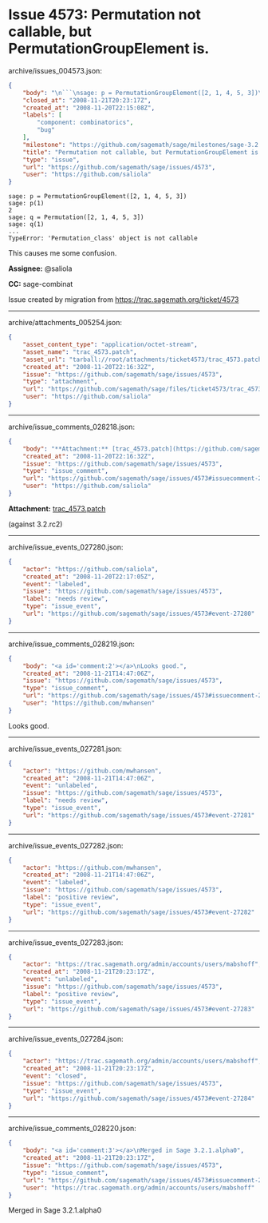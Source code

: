 # Issue 4573: Permutation not callable, but PermutationGroupElement is.

archive/issues_004573.json:
```json
{
    "body": "\n```\nsage: p = PermutationGroupElement([2, 1, 4, 5, 3])\nsage: p(1)\n2\nsage: q = Permutation([2, 1, 4, 5, 3])\nsage: q(1)\n...\nTypeError: 'Permutation_class' object is not callable\n```\n\nThis causes me some confusion.\n\n**Assignee:** @saliola\n\n**CC:**  sage-combinat\n\nIssue created by migration from https://trac.sagemath.org/ticket/4573\n\n",
    "closed_at": "2008-11-21T20:23:17Z",
    "created_at": "2008-11-20T22:15:08Z",
    "labels": [
        "component: combinatorics",
        "bug"
    ],
    "milestone": "https://github.com/sagemath/sage/milestones/sage-3.2.1",
    "title": "Permutation not callable, but PermutationGroupElement is.",
    "type": "issue",
    "url": "https://github.com/sagemath/sage/issues/4573",
    "user": "https://github.com/saliola"
}
```

```
sage: p = PermutationGroupElement([2, 1, 4, 5, 3])
sage: p(1)
2
sage: q = Permutation([2, 1, 4, 5, 3])
sage: q(1)
...
TypeError: 'Permutation_class' object is not callable
```

This causes me some confusion.

**Assignee:** @saliola

**CC:**  sage-combinat

Issue created by migration from https://trac.sagemath.org/ticket/4573





---

archive/attachments_005254.json:
```json
{
    "asset_content_type": "application/octet-stream",
    "asset_name": "trac_4573.patch",
    "asset_url": "tarball://root/attachments/ticket4573/trac_4573.patch",
    "created_at": "2008-11-20T22:16:32Z",
    "issue": "https://github.com/sagemath/sage/issues/4573",
    "type": "attachment",
    "url": "https://github.com/sagemath/sage/files/ticket4573/trac_4573.patch",
    "user": "https://github.com/saliola"
}
```



---

archive/issue_comments_028218.json:
```json
{
    "body": "**Attachment:** [trac_4573.patch](https://github.com/sagemath/sage/files/ticket4573/trac_4573.patch)\n\n(against 3.2.rc2)",
    "created_at": "2008-11-20T22:16:32Z",
    "issue": "https://github.com/sagemath/sage/issues/4573",
    "type": "issue_comment",
    "url": "https://github.com/sagemath/sage/issues/4573#issuecomment-28218",
    "user": "https://github.com/saliola"
}
```

**Attachment:** [trac_4573.patch](https://github.com/sagemath/sage/files/ticket4573/trac_4573.patch)

(against 3.2.rc2)



---

archive/issue_events_027280.json:
```json
{
    "actor": "https://github.com/saliola",
    "created_at": "2008-11-20T22:17:05Z",
    "event": "labeled",
    "issue": "https://github.com/sagemath/sage/issues/4573",
    "label": "needs review",
    "type": "issue_event",
    "url": "https://github.com/sagemath/sage/issues/4573#event-27280"
}
```



---

archive/issue_comments_028219.json:
```json
{
    "body": "<a id='comment:2'></a>\nLooks good.",
    "created_at": "2008-11-21T14:47:06Z",
    "issue": "https://github.com/sagemath/sage/issues/4573",
    "type": "issue_comment",
    "url": "https://github.com/sagemath/sage/issues/4573#issuecomment-28219",
    "user": "https://github.com/mwhansen"
}
```

<a id='comment:2'></a>
Looks good.



---

archive/issue_events_027281.json:
```json
{
    "actor": "https://github.com/mwhansen",
    "created_at": "2008-11-21T14:47:06Z",
    "event": "unlabeled",
    "issue": "https://github.com/sagemath/sage/issues/4573",
    "label": "needs review",
    "type": "issue_event",
    "url": "https://github.com/sagemath/sage/issues/4573#event-27281"
}
```



---

archive/issue_events_027282.json:
```json
{
    "actor": "https://github.com/mwhansen",
    "created_at": "2008-11-21T14:47:06Z",
    "event": "labeled",
    "issue": "https://github.com/sagemath/sage/issues/4573",
    "label": "positive review",
    "type": "issue_event",
    "url": "https://github.com/sagemath/sage/issues/4573#event-27282"
}
```



---

archive/issue_events_027283.json:
```json
{
    "actor": "https://trac.sagemath.org/admin/accounts/users/mabshoff",
    "created_at": "2008-11-21T20:23:17Z",
    "event": "unlabeled",
    "issue": "https://github.com/sagemath/sage/issues/4573",
    "label": "positive review",
    "type": "issue_event",
    "url": "https://github.com/sagemath/sage/issues/4573#event-27283"
}
```



---

archive/issue_events_027284.json:
```json
{
    "actor": "https://trac.sagemath.org/admin/accounts/users/mabshoff",
    "created_at": "2008-11-21T20:23:17Z",
    "event": "closed",
    "issue": "https://github.com/sagemath/sage/issues/4573",
    "type": "issue_event",
    "url": "https://github.com/sagemath/sage/issues/4573#event-27284"
}
```



---

archive/issue_comments_028220.json:
```json
{
    "body": "<a id='comment:3'></a>\nMerged in Sage 3.2.1.alpha0",
    "created_at": "2008-11-21T20:23:17Z",
    "issue": "https://github.com/sagemath/sage/issues/4573",
    "type": "issue_comment",
    "url": "https://github.com/sagemath/sage/issues/4573#issuecomment-28220",
    "user": "https://trac.sagemath.org/admin/accounts/users/mabshoff"
}
```

<a id='comment:3'></a>
Merged in Sage 3.2.1.alpha0
